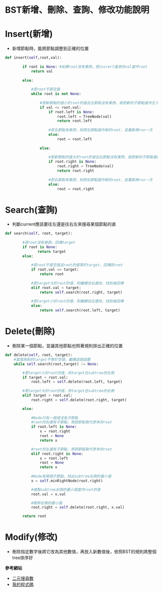 # BST新增、刪除、查詢、修改功能說明

# Insert(新增)
* 新增節點時，能將節點調整到正確的位置

```python
def insert(self,root,val):
    
        if root is None: #如果root沒有東西，把insrert進來的val當作root
            return val
        
        else:
            
            #若root不是空值
            while root is not None:
                                 
                #若新節點的值小於root的值且左節點沒有東西，就把新的子節點當作左子節點
                if val <= root.val:    
                    if root.left is None:
                        root.left = TreeNode(val)
                        return root.left
                    
                    #若左節點有東西，則把左節點當作新的root，並重新再run一次
                    else:
                        root = root.left
                                
                else:
                    
                    #若新節點的值大於root的值且右節點沒有東西，就把新的子節點當作右子節點
                    if root.right is None:
                        root.right = TreeNode(val)
                        return root.right
                    
                    #若右節點有東西，則把右節點當作新的root，並重新再run一次
                    else:
                        root = root.right
```

# Search(查詢)
* 判斷current應該要往左還是往右左來搜尋某個節點的直


```python
def search(self, root, target):
        
        #若root沒有東西，回傳target
        if root is None:
               return target
        else:
            
            #若root不是空值且root的值等於target，回傳該root
            if root.val == target:
                return root
            
            #若target大於root的值，則繼續往右邊找，找到後回傳
            elif root.val < target:
                return self.search(root.right, target)
            
            #若target小於root的值，則繼續往左邊找，找到後回傳
            else:
                return self.search(root.left, target)
```

# Delete(刪除)
* 刪除某一個節點，並讓其他節點也照著規則排出正確的位置


```python
def delete(self, root, target):
    #當查詢到的target不等於空值，繼續這個迴圈
    while self.search(root,target) != None:

        #若target小於root的值，則target在subtree的左側
        if target < root.val:
            root.left = self.delete(root.left, target)
            
        #若target大於root的值，則target在subtree的右側
        elif target > root.val:
            root.right = self.delete(root.right, target)

        else:
            
            #Node只有一個或沒有子節點
            #root的右邊有子節點，用該節點取代原本的root
            if root.left is None:
                x = root.right
                root = None
                return x

            #root的左邊有子節點，用該節點取代原本的root
            elif root.right is None:
                x = root.left
                root = None
                return x
            
            #Node有兩個子節點，找出subtree右側的最小值
            x = self.minRightNode(root.right)

            #複製subtree右側的最小值當作root的值
            root.val = x.val

            #刪除右側的最小值
            root.right = self.delete(root.right, x.val)

        return root
```


# Modify(修改)
* 刪除指定數字後將它改為其他數值，再放入新數值後，依照BST的規則將整個tree排序好

**參考網站**
* [二元搜尋數](https://zh.wikipedia.org/wiki/%E4%BA%8C%E5%85%83%E6%90%9C%E5%B0%8B%E6%A8%B9)
* [我的程式碼](https://github.com/jason880111/My-learning-note/blob/master/HW3/binary_search_tree_06170229.py) 
